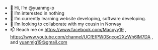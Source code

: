 - 👋 Hi, I’m @yuanmg-p
- 👀 I’m interested in nothing
- 🌱 I’m currently learning website developing, software developing.
- 💞️ I’m looking to collaborate with my cousin in Norway
- 📫 Reach me on https://www.facebook.com/Macoyy19 , https://www.youtube.com/channel/UCfEfPW0Sqcox2XzWh6lM7DA , and yuanmig19@gmail.com

<!---
yuanmg-p/yuanmg-p is a ✨ special ✨ repository because its `README.md` (this file) appears on your GitHub profile.
You can click the Preview link to take a look at your changes.
--->
